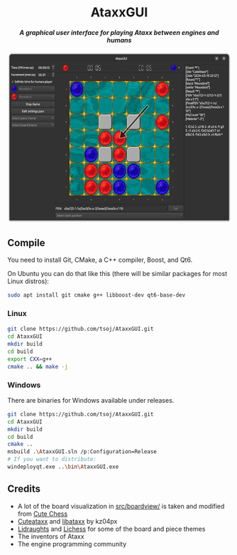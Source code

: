 <div align="center">
<p><h1>AtaxxGUI</h1>
<i><h4>A graphical user interface for playing Ataxx between engines and humans</h4></i>
<img src="./screenshot.png" height="384px">
</h1>
</div>

## Compile

You need to install Git, CMake, a C++ compiler, Boost, and Qt6. 

On Ubuntu you can do that like this (there will be similar packages for most Linux distros):
```bash
sudo apt install git cmake g++ libboost-dev qt6-base-dev
```

### Linux

```bash
git clone https://github.com/tsoj/AtaxxGUI.git
cd AtaxxGUI
mkdir build
cd build
export CXX=g++
cmake .. && make -j
```

### Windows

There are binaries for Windows available under releases.

```bash
git clone https://github.com/tsoj/AtaxxGUI.git
cd AtaxxGUI
mkdir build
cd build
cmake ..
msbuild .\AtaxxGUI.sln /p:Configuration=Release
# If you want to distribute:
windeployqt.exe ..\bin\AtaxxGUI.exe
```


## Credits

- A lot of the board visualization in [src/boardview/](src/boardview/) is taken and modified from [Cute Chess](https://github.com/cutechess/cutechess)
- [Cuteataxx](https://github.com/kz04px/cuteataxx) and [libataxx](https://github.com/kz04px/libataxx) by kz04px
- [Lidraughts](https://github.com/RoepStoep/lidraughts) and [Lichess](https://github.com/lichess-org/lila) for some of the board and piece themes
- The inventors of Ataxx
- The engine programming community
